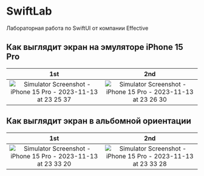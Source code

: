 # SwiftLab

Лабораторная работа по SwiftUI от компании Effective

## Как выглядит экран на эмуляторе iPhone 15 Pro
|1st | 2nd |
|:--:|:--:|
|![Simulator Screenshot - iPhone 15 Pro - 2023-11-13 at 23 25 37](https://github.com/DeVoytinc/SwiftLab/assets/89654464/a5294942-3939-4217-bf5a-5481de92555f)|![Simulator Screenshot - iPhone 15 Pro - 2023-11-13 at 23 26 30](https://github.com/DeVoytinc/SwiftLab/assets/89654464/487b01a5-9e16-4cd3-84f1-46ff997a5585)|

## Как выглядит экран в альбомной ориентации
|1st | 2nd |
|:--:|:--:|
|![Simulator Screenshot - iPhone 15 Pro - 2023-11-13 at 23 33 20](https://github.com/DeVoytinc/SwiftLab/assets/89654464/772188de-9604-421b-af90-368494905430)|![Simulator Screenshot - iPhone 15 Pro - 2023-11-13 at 23 33 28](https://github.com/DeVoytinc/SwiftLab/assets/89654464/03fb73d8-a61f-4639-9900-69480bbb27ba)|

